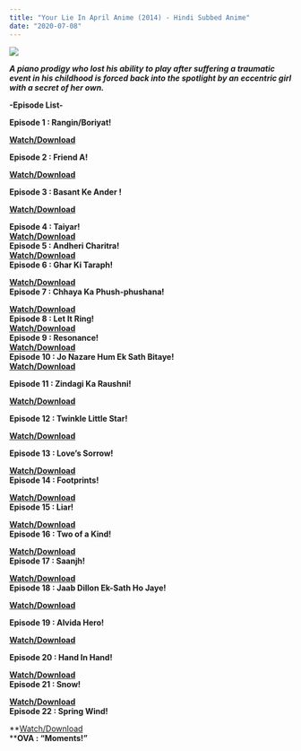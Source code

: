 ```yaml
---
title: "Your Lie In April Anime (2014) - Hindi Subbed Anime"
date: "2020-07-08"
---
```


[![](https://wallpaperhd.wiki/wp-content/uploads/your-lie-in-april-wallpaper-wp1848217.jpg)](https://wallpaperhd.wiki/wp-content/uploads/your-lie-in-april-wallpaper-wp1848217.jpg)

_**A piano prodigy who lost his ability to play after suffering a traumatic event in his childhood is forced back into the spotlight by an eccentric girl with a secret of her own.**_

**\-Episode List-**

  

**Episode 1 : Rangin/Boriyat!**  

**[Watch/Download](http://raboninco.com/BFbD)**

**Episode 2 : Friend A!**

  

[**Watch/Download**](http://raboninco.com/BFcB)

  

**Episode 3 : Basant Ke Ander !**

  

**[Watch/Download](http://raboninco.com/BFcY)**  
  
**Episode 4 : Taiyar!**  
[**Watch/Download**](http://raboninco.com/BFdA)  
**Episode 5 : Andheri Charitra!**  
[**Watch/Download**](http://raboninco.com/BFdy)  
**Episode 6 : Ghar Ki Taraph!**

[**Watch/Download**](http://raboninco.com/8BO0)  
**Episode 7 : Chhaya Ka Phush-phushana!**

[**Watch/Download**](https://gplinks.co/rFemHz)   
**Episode 8 : Let It Ring!**  
**[Watch/Download](https://gplinks.co/OKGp)**   
****Episode 9 : Resonance!****  
****[Watch/Download](http://raboninco.com/BlYk)****  
****Episode 10 : Jo Nazare Hum Ek Sath Bitaye!****  
[**Watch/Download**](https://gplinks.co/DGsd)  
  
****Episode 11 : Zindagi Ka Raushni!****  
  
**[Watch/Download](https://gplinks.co/Z3uecKf)**  
  
****Episode 12 : Twinkle Little Star!****

[**Watch/Download**](http://raboninco.com/EMtk)  
  
****Episode 13 : Love’s Sorrow!****

****[Watch/Download](https://gplinks.co/4YN4dC0K)****  
********Episode 14 : Footprints!********

********[Watch/Download](http://raboninco.com/JZ2X)********  
****************Episode 15 : Liar!****************  
  
****************[Watch/Download](https://gplinks.co/aJF31l)****************  
********************************Episode 16 : Two of a Kind!********************************

****************[Watch/Download](https://gplinks.co/edFoPRzs)****************   
********************************Episode 17 : Saanjh!********************************

****************[Watch/Download](https://gplinks.co/ukiXjRx3)****************  
************************************************Episode 18 : Jaab Dillon Ek-Sath Ho Jaye!************************************************

**[Watch/Download](https://gplinks.co/o0l77JJ)**  
  
************************************************Episode 19 : Alvida Hero!************************************************  
  
[**Watch/Download**](https://gplinks.co/sut4N)  
  
************************************************Episode 20 : Hand In Hand!************************************************

************************************************[Watch/Download](https://gplinks.co/yQZ3sC)************************************************  
************************************************Episode 21 : Snow!************************************************

************************************************[Watch/Download](https://gplinks.co/vNNNSwNa)************************************************  
************************************************Episode 22 : Spring Wind!************************************************

**[Watch/Download](https://gplinks.co/pbFq)  
****OVA : “Moments!”**
